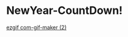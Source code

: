 # NewYear-CountDown!
[ezgif com-gif-maker (2)](https://user-images.githubusercontent.com/91279474/162782695-5abe4a54-d59a-42a6-93f5-0b508008ac78.gif)
